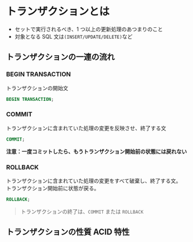 # トランザクションとは

- セットで実行されるべき、1 つ以上の更新処理のあつまりのこと
- 対象となる SQL 文は`(INSERT/UPDATE/DELETE)`など

## トランザクションの一連の流れ

### BEGIN TRANSACTION

トランザクションの開始文

```sql
BEGIN TRANSACTION;
```

### COMMIT

トランザクションに含まれていた処理の変更を反映させ、終了する文

```sql
COMMIT;
```

**注意：一度コミットしたら、もうトランザクション開始前の状態には戻れない**

### ROLLBACK

トランザクションに含まれていた処理の変更をすべて破棄し、終了する文。<br>
トランザクション開始前に状態が戻る。

```sql
ROLLBACK;
```

> トランザクションの終了は、`COMMIT` または `ROLLBACK`

## トランザクションの性質 ACID 特性

